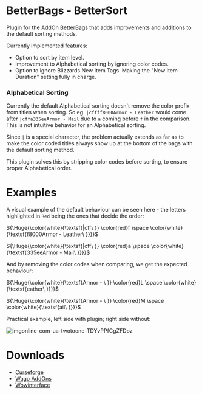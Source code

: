 # BetterBags - BetterSort

Plugin for the AddOn [BetterBags](https://www.curseforge.com/wow/addons/better-bags) that adds improvements and additions to the default sorting methods.

Currently implemented features:
- Option to sort by item level.
- Improvement to Alphabetical sorting by ignoring color codes.
- Option to ignore Blizzards New Item Tags. Making the "New Item Duration" setting fully in charge.

### Alphabetical Sorting
Currently the default Alphabetical sorting doesn't remove the color prefix from titles when sorting. So eg. `|cffff8000Armor - Leather` would come after `|cffa335eeArmor - Mail` due to `a` coming before `f` in the comparison. This is not intuitive behavior for an Alphabetical sorting.

Since `|` is a special character, the problem actually extends as far as to make the color coded titles always show up at the bottom of the bags with the default sorting method.

This plugin solves this by stripping color codes before sorting, to ensure proper Alphabetical order.

# Examples

A visual example of the default behaviour can be seen here - the letters highlighted in `Red` being the ones that decide the order:

${\Huge{\color{white}{\textsf{|cff\ \}} \color{red}f \space \color{white}{\textsf{f8000Armor - Leather\ \}}}}$

${\Huge{\color{white}{\textsf{|cff\ \}} \color{red}a \space \color{white}{\textsf{335eeArmor - Mail\ \}}}}$

And by removing the color codes when comparing, we get the expected behaviour:

${\Huge{\color{white}{\textsf{Armor - \ \}} \color{red}L \space \color{white}{\textsf{eather\ \}}}}$

${\Huge{\color{white}{\textsf{Armor - \ \}} \color{red}M \space \color{white}{\textsf{ail\ \}}}}$

Practical example, left side with plugin; right side without:

![imgonline-com-ua-twotoone-TDYvPPfCgZFDpz](https://github.com/Krealle/BetterBags_BetterSort/assets/3404958/8ee41bd0-60ea-40ea-b71f-dca8c2d93330)

# Downloads

- [Curseforge](https://www.curseforge.com/wow/addons/betterbags-bettersort)
- [Wago AddOns](https://addons.wago.io/addons/betterbags-bettersort)
- [Wowinterface](https://www.wowinterface.com/downloads/info26720-BetterBags-BetterSort.html)
